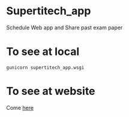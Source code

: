 # Supertitech_app
Schedule Web app and Share past exam paper 

# To see at local
```
gunicorn supertitech_app.wsgi
```

# To see at website
Come [here](https://newsupertitech.herokuapp.com/login) 
